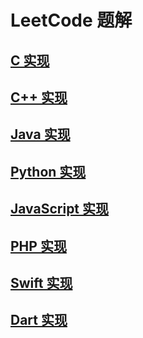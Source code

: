 # LeetCode 题解

## [C 实现](./c.md)

## [C++ 实现](./cpp.md)

## [Java 实现](./java.md)

## [Python 实现](./python.md)

## [JavaScript 实现](./javascript.md)

## [PHP 实现](./php.md)

## [Swift 实现](./swift.md)

## [Dart 实现](./dart.md)
